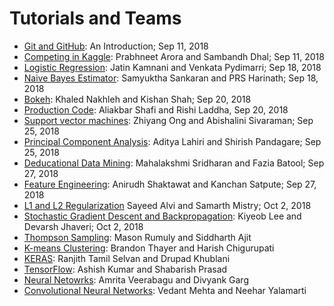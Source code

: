 # Tutorials and Teams

* [Git and GitHub](tutorial_github.md): An Introduction; Sep 11, 2018
* [Competing in Kaggle](tutorial_kaggle.md): Prabhneet Arora and Sambandh Dhal; Sep 11, 2018
* [Logistic Regression](tutorial_logistic_regression.md): Jatin Kamnani and Venkata Pydimarri; Sep 18, 2018
* [Naive Bayes Estimator](tutorial_naivebayes.md): Samyuktha Sankaran and PRS Harinath; Sep 18, 2018
* [Bokeh](tutorial_bokeh.md): Khaled Nakhleh and Kishan Shah; Sep 20, 2018
* [Production Code](tutorial_code.md): Aliakbar Shafi and Rishi Laddha, Sep 20, 2018
* [Support vector machines](tutorial_svm.md): Zhiyang Ong and Abishalini Sivaraman; Sep 25, 2018
* [Principal Component Analysis](tutorial_pca.md): Aditya Lahiri and Shirish Pandagare; Sep 25, 2018
* [Deducational Data Mining](tutorial_educational_data.md): Mahalakshmi Sridharan and Fazia Batool; Sep 27, 2018
* [Feature Engineering](tutorial_features.md): Anirudh Shaktawat and Kanchan Satpute; Sep 27, 2018
* [L1 and L2 Regularization](tutorial_regularization.md) Sayeed Alvi and Samarth Mistry; Oct 2, 2018
* [Stochastic Gradient Descent and Backpropagation](tutorial_sgd.md): Kiyeob Lee and Devarsh Jhaveri; Oct 2, 2018
* [Thompson Sampling](tutorial_thompson_sampling.md): Mason Rumuly and Siddharth Ajit
* [K-means Clustering](tutorial_kmeans.md): Brandon Thayer and Harish Chigurupati
* [KERAS](tutorial_keras.md): Ranjith Tamil Selvan and Drupad Khublani
* [TensorFlow](tutorial_tensorflow.md): Ashish Kumar and Shabarish Prasad
* [Neural Netowrks](tutorial_neuralnets.md): Amrita Veerabagu and Divyank Garg
* [Convolutional Neural Networks](tutorial_cnn.md): Vedant Mehta and Neehar Yalamarti

